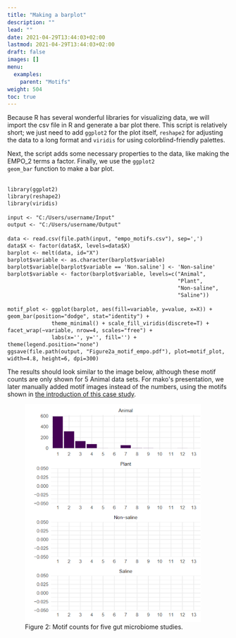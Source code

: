 ```yaml
---
title: "Making a barplot"
description: ""
lead: ""
date: 2021-04-29T13:44:03+02:00
lastmod: 2021-04-29T13:44:03+02:00
draft: false
images: []
menu: 
  examples:
    parent: "Motifs"
weight: 504
toc: true
---
```


Because R has several wonderful libraries for visualizing data, we will import the csv file in R and generate a bar plot there. This script is relatively short; we just need to add <code>ggplot2</code> for the plot itself, <code>reshape2</code> for adjusting the data to a long format and <code>viridis</code> for using colorblind-friendly palettes. 

Next, the script adds some necessary properties to the data, like making the EMPO_2 terms a factor. Finally, we use the <code>ggplot2 geom_bar</code> function to make a bar plot. 

<pre><code>
library(ggplot2)
library(reshape2)
library(viridis)

input <- "C:/Users/username/Input"
output <- "C:/Users/username/Output"

data <- read.csv(file.path(input, "empo_motifs.csv"), sep=',')
data$X <- factor(data$X, levels=data$X)
barplot <- melt(data, id="X")
barplot$variable <- as.character(barplot$variable)
barplot$variable[barplot$variable == 'Non.saline'] <- 'Non-saline'
barplot$variable <- factor(barplot$variable, levels=c("Animal", 
                                                      "Plant",
                                                      "Non-saline",
                                                      "Saline"))

motif_plot <- ggplot(barplot, aes(fill=variable, y=value, x=X)) + geom_bar(position="dodge", stat="identity") + 
              theme_minimal() + scale_fill_viridis(discrete=T) + facet_wrap(~variable, nrow=4, scales="free") + 
              labs(x='', y='', fill='') + theme(legend.position="none") 
ggsave(file.path(output, "Figure2a_motif_empo.pdf"), plot=motif_plot, width=4.8, height=6, dpi=300) 
</pre></code>

The results should look similar to the image below, although these motif counts are only shown for 5 Animal data sets. For mako's presentation, we later manually added motif images instead of the numbers, using the motifs shown in <a href="../intro">the introduction of this case study</a>. 

<figure>
  <img src="/images/motif_counts.PNG" alt="A bar plot showing motif counts for five gut microbiome studies." width="400"> 
  <figcaption>Figure 2: Motif counts for five gut microbiome studies.</figcaption>
</figure>


